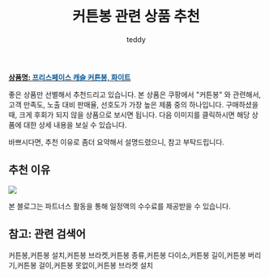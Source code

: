 ﻿---
layout: post
title:  "커튼봉 관련 상품 추천"
author: teddy
categories: [ 가구/인테리어 ]
tags: [커튼봉,커튼봉 설치,커튼봉 브라켓,커튼봉 종류,커튼봉 다이소,커튼봉 길이,커튼봉 버리기,커튼봉 걸이,커튼봉 못없이,커튼봉 브라켓 설치]
image: https://static.coupangcdn.com/image/product/image/vendoritem/2018/11/01/3548852528/e948c01e-47cd-4680-ad0e-472da23480a1.jpg 
description: "쿠팡에서 커튼봉 관련 상품으로 가장 고객 선호도가 높은 제품 중 하나입니다."
---

<a href="https://link.coupang.com/re/AFFSDP?lptag=AF3256674&pageKey=67541810&itemId=225877917&vendorItemId=3548852528&traceid=V0-153-a633bf556d144c6b"><b>상품명: <font color='#01579B'>프리스페이스 캐슬 커튼봉, 화이트</font></b></a>

좋은 상품만 선별해서 추천드리고 있습니다.
본 상품은 쿠팡에서 "커튼봉" 와 관련해서, 고객 만족도, 노출 대비 판매율, 선호도가 가장 높은 제품 중의 하나입니다.
구매하셨을 때, 크게 후회가 되지 않을 상품으로 보시면 됩니다. 
다음 이미지를 클릭하시면 해당 상품에 대한 상세 내용을 보실 수 있습니다.

바쁘시다면, 추천 이유로 좀더 요약해서 설명드렸으니, 참고 부탁드립니다.

## 추천 이유 

<a href="https://link.coupang.com/re/AFFSDP?lptag=AF3256674&pageKey=67541810&itemId=225877917&vendorItemId=3548852528&traceid=V0-153-a633bf556d144c6b"><img src="https://thumbnail7.coupangcdn.com/thumbnails/remote/q89/image/retail/images/56987829396193-775c3f8d-6060-46f9-9e97-5d35d3cc5d1c.jpg"></a> 

본 블로그는 파트너스 활동을 통해 일정액의 수수료를 제공받을 수 있습니다.

## 참고: 관련 검색어    
커튼봉,커튼봉 설치,커튼봉 브라켓,커튼봉 종류,커튼봉 다이소,커튼봉 길이,커튼봉 버리기,커튼봉 걸이,커튼봉 못없이,커튼봉 브라켓 설치